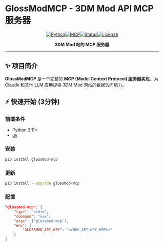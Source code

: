 # GlossModMCP - 3DM Mod API MCP 服务器

<div align="center">

[![Python](https://img.shields.io/badge/Python-3.11+-blue.svg)](https://www.python.org/)[![MCP](https://img.shields.io/badge/MCP-1.18+-green.svg)](https://modelcontextprotocol.io)[![Status](https://img.shields.io/badge/Status-✅%20Production%20Ready-brightgreen.svg)](#)[![License](https://img.shields.io/badge/License-MIT-blue.svg)](#)

**3DM Mod 站的  MCP 服务器**


</div>

---

## ✨ 项目简介

**GlossModMCP** 是一个完整的 **MCP (Model Context Protocol) 服务器实现**，为 Claude 和其他 LLM 应用提供 3DM Mod 网站的数据访问能力。


## ⚡ 快速开始 (3分钟)

### 前置条件
- Python 3.11+
- [uv](https://github.com/astral-sh/uv) 

### 安装
```bash
pip install glossmod-mcp
```


### 更新
```bash
pip install --upgrade glossmod-mcp
```


### 配置

```json
"glossmod-mcp": {
    "type": "stdio",
    "command": "uvx",
    "args": ["glossmod-mcp"],
    "env": {
        "GLOSSMOD_API_KEY": "<YOUR_API_KEY_HERE>"
    }
}

```

